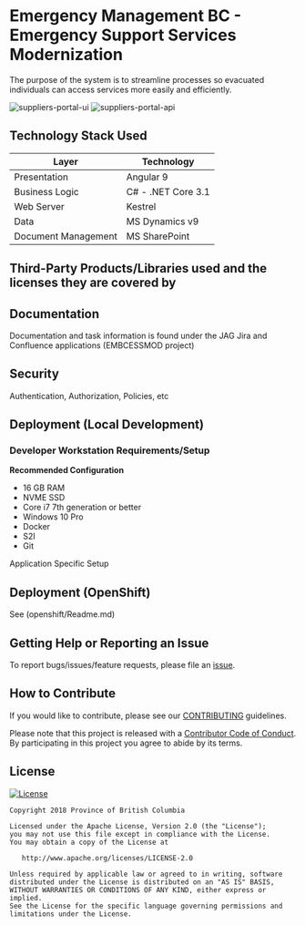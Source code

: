 # Emergency Management BC - Emergency Support Services Modernization
The purpose of the system is to streamline processes so evacuated individuals can access services more easily and efficiently. 

![suppliers-portal-ui](https://github.com/bcgov/embc-ess-mod/workflows/suppliers-portal-ui/badge.svg)
![suppliers-portal-api](https://github.com/bcgov/embc-ess-mod/workflows/suppliers-portal-api/badge.svg)

## Technology Stack Used
| Layer   | Technology | 
| ------- | ------------ |
| Presentation | Angular 9 |
| Business Logic | C# - .NET Core 3.1 |
| Web Server | Kestrel |
| Data    | MS Dynamics v9|
| Document Management    | MS SharePoint |   


## Third-Party Products/Libraries used and the licenses they are covered by

## Documentation

Documentation and task information is found under the JAG Jira and Confluence applications (EMBCESSMOD project)

## Security

Authentication, Authorization, Policies, etc


## Deployment (Local Development)

### Developer Workstation Requirements/Setup
**Recommended Configuration**
- 16 GB RAM
- NVME SSD
- Core i7 7th generation or better
- Windows 10 Pro
- Docker
- S2I
- Git 

Application Specific Setup

## Deployment (OpenShift)

See (openshift/Readme.md)

## Getting Help or Reporting an Issue

To report bugs/issues/feature requests, please file an [issue](../../issues).

## How to Contribute

If you would like to contribute, please see our [CONTRIBUTING](./CONTRIBUTING.md) guidelines.

Please note that this project is released with a [Contributor Code of Conduct](./CODE_OF_CONDUCT.md). By participating in this project you agree to abide by its terms.

## License

[![License](https://img.shields.io/badge/License-Apache%202.0-blue.svg)](LICENSE)

    Copyright 2018 Province of British Columbia

    Licensed under the Apache License, Version 2.0 (the "License");
    you may not use this file except in compliance with the License.
    You may obtain a copy of the License at

       http://www.apache.org/licenses/LICENSE-2.0

    Unless required by applicable law or agreed to in writing, software
    distributed under the License is distributed on an "AS IS" BASIS,
    WITHOUT WARRANTIES OR CONDITIONS OF ANY KIND, either express or implied.
    See the License for the specific language governing permissions and
    limitations under the License.
